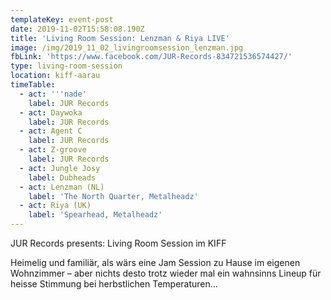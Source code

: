 ```yaml
---
templateKey: event-post
date: 2019-11-02T15:58:08.190Z
title: 'Living Room Session: Lenzman & Riya LIVE'
image: /img/2019_11_02_livingroomsession_lenzman.jpg
fbLink: 'https://www.facebook.com/JUR-Records-834721536574427/'
type: living-room-session
location: kiff-aarau
timeTable:
  - act: '''nade'
    label: JUR Records
  - act: Daywoka
    label: JUR Records
  - act: Agent C
    label: JUR Records
  - act: Z-groove
    label: JUR Records
  - act: Jungle Josy
    label: Dubheads
  - act: Lenzman (NL)
    label: 'The North Quarter, Metalheadz'
  - act: Riya (UK)
    label: 'Spearhead, Metalheadz'
---
```

JUR Records presents: Living Room Session im KIFF

Heimelig und familiär, als wärs eine Jam Session zu Hause im eigenen Wohnzimmer – aber nichts desto trotz wieder mal ein wahnsinns Lineup für heisse Stimmung bei herbstlichen Temperaturen...
